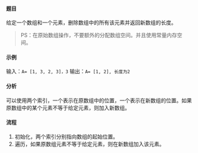#### 题目

给定一个数组和一个元素，删除数组中的所有该元素并返回新数组的长度。

> PS：在原始数组操作，不要额外的分配数组空间。并且使用常量内存空间。

#### 示例

输入：`A= [1, 3, 2, 3]，3`
输出：`A= [1, 2], 长度为2`

#### 分析

可以使用两个索引，一个表示在原数组中的位置，一个表示在新数组的位置。如果原数组中的某个元素不等于给定元素，则加入新数组。


#### 流程

1. 初始化，两个索引分别指向数组的起始位置。
2. 遍历，如果原数组元素不等于给定元素，则在新数组加入该元素。
